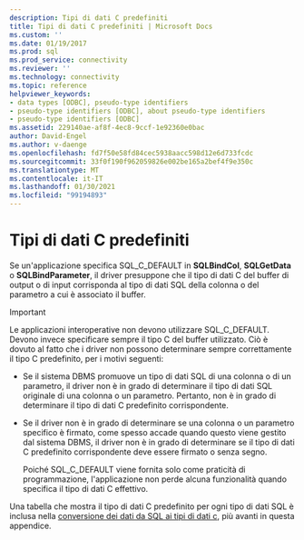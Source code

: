 ```yaml
---
description: Tipi di dati C predefiniti
title: Tipi di dati C predefiniti | Microsoft Docs
ms.custom: ''
ms.date: 01/19/2017
ms.prod: sql
ms.prod_service: connectivity
ms.reviewer: ''
ms.technology: connectivity
ms.topic: reference
helpviewer_keywords:
- data types [ODBC], pseudo-type identifiers
- pseudo-type identifiers [ODBC], about pseudo-type identifiers
- pseudo-type identifiers [ODBC]
ms.assetid: 229140ae-af8f-4ec8-9ccf-1e92360e0bac
author: David-Engel
ms.author: v-daenge
ms.openlocfilehash: fd7f50e58fd84cec5938aacc598d12e6d733fcdc
ms.sourcegitcommit: 33f0f190f962059826e002be165a2bef4f9e350c
ms.translationtype: MT
ms.contentlocale: it-IT
ms.lasthandoff: 01/30/2021
ms.locfileid: "99194893"
---
```

# <a name="default-c-data-types"></a>Tipi di dati C predefiniti
Se un'applicazione specifica SQL_C_DEFAULT in **SQLBindCol**, **SQLGetData** o **SQLBindParameter**, il driver presuppone che il tipo di dati C del buffer di output o di input corrisponda al tipo di dati SQL della colonna o del parametro a cui è associato il buffer.  
  
> [!IMPORTANT]  
>  Le applicazioni interoperative non devono utilizzare SQL_C_DEFAULT. Devono invece specificare sempre il tipo C del buffer utilizzato. Ciò è dovuto al fatto che i driver non possono determinare sempre correttamente il tipo C predefinito, per i motivi seguenti:  
  
-   Se il sistema DBMS promuove un tipo di dati SQL di una colonna o di un parametro, il driver non è in grado di determinare il tipo di dati SQL originale di una colonna o un parametro. Pertanto, non è in grado di determinare il tipo di dati C predefinito corrispondente.  
  
-   Se il driver non è in grado di determinare se una colonna o un parametro specifico è firmato, come spesso accade quando questo viene gestito dal sistema DBMS, il driver non è in grado di determinare se il tipo di dati C predefinito corrispondente deve essere firmato o senza segno.  
  
     Poiché SQL_C_DEFAULT viene fornita solo come praticità di programmazione, l'applicazione non perde alcuna funzionalità quando specifica il tipo di dati C effettivo.  
  
 Una tabella che mostra il tipo di dati C predefinito per ogni tipo di dati SQL è inclusa nella [conversione dei dati da SQL ai tipi di dati c](../../../odbc/reference/appendixes/converting-data-from-sql-to-c-data-types.md), più avanti in questa appendice.
